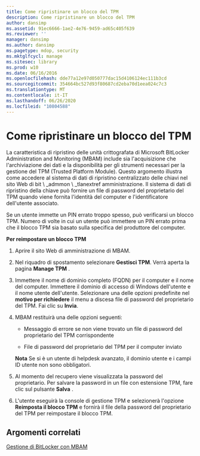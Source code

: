 ```yaml
---
title: Come ripristinare un blocco del TPM
description: Come ripristinare un blocco del TPM
author: dansimp
ms.assetid: 91ec6666-1ae2-4e76-9459-ad65c405f639
ms.reviewer: ''
manager: dansimp
ms.author: dansimp
ms.pagetype: mdop, security
ms.mktglfcycl: manage
ms.sitesec: library
ms.prod: w10
ms.date: 06/16/2016
ms.openlocfilehash: dde77a12e97d050777dac15d4106124ec111b3cd
ms.sourcegitcommit: 354664bc527d93f80687cd2eba70d1eea024c7c3
ms.translationtype: MT
ms.contentlocale: it-IT
ms.lasthandoff: 06/26/2020
ms.locfileid: "10804588"
---
```

# Come ripristinare un blocco del TPM


La caratteristica di ripristino delle unità crittografata di Microsoft BitLocker Administration and Monitoring (MBAM) include sia l'acquisizione che l'archiviazione dei dati e la disponibilità per gli strumenti necessari per la gestione del TPM (Trusted Platform Module). Questo argomento illustra come accedere al sistema di dati di ripristino centralizzato delle chiavi nel sito Web di bit \ _admmon \ _tlanextref amministrazione. Il sistema di dati di ripristino della chiave può fornire un file di password del proprietario del TPM quando viene fornita l'identità del computer e l'identificatore dell'utente associato.

Se un utente immette un PIN errato troppo spesso, può verificarsi un blocco TPM. Numero di volte in cui un utente può immettere un PIN errato prima che il blocco TPM sia basato sulla specifica del produttore del computer.

**Per reimpostare un blocco TPM**

1.  Aprire il sito Web di amministrazione di MBAM.

2.  Nel riquadro di spostamento selezionare **Gestisci TPM**. Verrà aperta la pagina **Manage TPM** .

3.  Immettere il nome di dominio completo (FQDN) per il computer e il nome del computer. Immettere il dominio di accesso di Windows dell'utente e il nome utente dell'utente. Selezionare una delle opzioni predefinite nel **motivo per richiedere** il menu a discesa file di password del proprietario del TPM. Fai clic su **Invia**.

4.  MBAM restituirà una delle opzioni seguenti:

    -   Messaggio di errore se non viene trovato un file di password del proprietario del TPM corrispondente

    -   File di password del proprietario del TPM per il computer inviato

    **Nota**  Se si è un utente di helpdesk avanzato, il dominio utente e i campi ID utente non sono obbligatori.

     

5.  Al momento del recupero viene visualizzata la password del proprietario. Per salvare la password in un file con estensione TPM, fare clic sul pulsante **Salva** .

6.  L'utente eseguirà la console di gestione TPM e selezionerà l'opzione **Reimposta il blocco TPM** e fornirà il file della password del proprietario del TPM per reimpostare il blocco TPM.

## Argomenti correlati


[Gestione di BitLocker con MBAM](performing-bitlocker-management-with-mbam.md)

 

 






